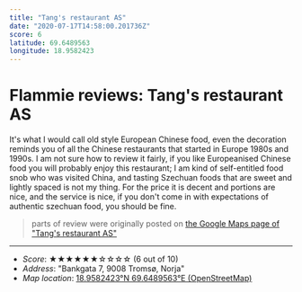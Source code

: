 ```yaml
---
title: "Tang's restaurant AS"
date: "2020-07-17T14:58:00.201736Z"
score: 6
latitude: 69.6489563
longitude: 18.9582423
---
```

# Flammie reviews: Tang's restaurant AS

It's what I would call old style European Chinese food, even the
decoration reminds you of all the Chinese restaurants that started in
Europe 1980s and 1990s. I am not sure how to review it fairly, if you
like Europeanised Chinese food you will probably enjoy this restaurant;
I am kind of self-entitled food snob who was visited China, and tasting
Szechuan foods that are sweet and lightly spaced is not my thing. For
the price it is decent and portions are nice, and the service is nice,
if you don't come in with expectations of authentic szechuan food,
you should be fine.

> parts of review were originally posted on [the Google Maps page of
  "Tang's restaurant AS"](https://www.google.com/maps/place//data=!4m2!3m1!1s0x0:0xba7379d9491f351a)
* * *
- *Score*: ★★★★★★☆☆☆☆ (6 out of 10)
- *Address*: "Bankgata 7, 9008 Tromsø, Norja"
- *Map location*: [18.9582423°N 69.6489563°E (OpenStreetMap)](https://www.openstreetmap.org/?mlat=69.6489563&mlon=18.9582423&zoom=12)
